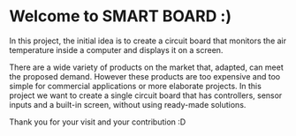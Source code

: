 # Welcome to SMART BOARD :)

In this project, the initial idea is to create a circuit board that monitors the air temperature inside a computer and displays it on a screen.

There are a wide variety of products on the market that, adapted, can meet the proposed demand. However these products are too expensive and too simple for commercial applications or more elaborate projects. In this project we want to create a single circuit board that has controllers, sensor inputs and a built-in screen, without using ready-made solutions.

Thank you for your visit and your contribution :D
